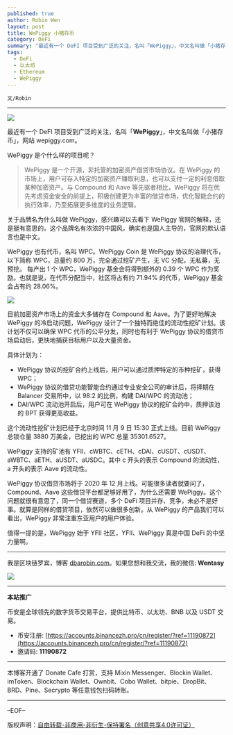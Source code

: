 ```yaml
---
published: true
author: Robin Wen
layout: post
title: WePiggy 小猪存币
category: DeFi
summary: "最近有一个 DeFI 项目受到广泛的关注，名叫「WePiggy」，中文名叫做「小猪存币」，网站 wepiggy.com。WePiggy 是一个开源，非托管的加密资产借贷市场协议。在 WePiggy 的市场上，用户可存入特定的加密资产赚取利息，也可以支付一定的利息借取某种加密资产。与 Compound 和 Aave 等先驱者相比，WePiggy 将在优先考虑资金安全的前提上，积极创建更为丰富的借贷市场，优化智能合约的执行效率，乃至拓展更多维度的业务逻辑。值得一提的是，WePiggy 始于 YFII 社区，YFII、WePiggy 真是中国 DeFi 的中坚力量啊。"
tags:
  - DeFi
  - 以太坊
  - Ethereum
  - WePiggy
---
```


`文/Robin`

***

![](https://cdn.dbarobin.com/x8k073d.png)

最近有一个 DeFI 项目受到广泛的关注，名叫「**WePiggy**」，中文名叫做「小猪存币」，网站 wepiggy.com。

WePiggy 是个什么样的项目呢？

> WePiggy 是一个开源，非托管的加密资产借贷市场协议。在 WePiggy 的市场上，用户可存入特定的加密资产赚取利息，也可以支付一定的利息借取某种加密资产。与 Compound 和 Aave 等先驱者相比，WePiggy 将在优先考虑资金安全的前提上，积极创建更为丰富的借贷市场，优化智能合约的执行效率，乃至拓展更多维度的业务逻辑。

关于品牌名为什么叫做 WePiggy，感兴趣可以去看下 WePiggy 官网的解释，还是挺有意思的。这个品牌名有浓浓的中国风，确实也是国人主导的，官网的默认语言也是中文。

WePiggy 也有代币，名叫 WPC。WePiggy Coin 是 WePiggy 协议的治理代币，以下简称 WPC，总量约 800 万，完全通过挖矿产生，无 VC 分配，无私募，无预挖。
每产出 1 个 WPC，WePiggy 基金会将得到额外的 0.39 个 WPC 作为奖励。也就是说，在代币分配当中，社区将占有约 71.94% 的代币，WePiggy 基金会占有约 28.06%。

![](https://cdn.dbarobin.com/xnizhba.png)

目前加密资产市场上的资金大多储存在 Compound 和 Aave。为了更好地解决 WePiggy 的冷启动问题，WePiggy 设计了一个独特而绝佳的流动性挖矿计划。该计划不仅可以确保 WPC 代币的公平分发，同时也有利于 WePiggy 协议的借贷市场启动后，更快地捕获目标用户以及大量资金。

具体计划为：

* WePiggy 协议的挖矿合约上线后，用户可以通过质押特定的币种挖矿，获得 WPC；
* WePiggy 协议的借贷功能智能合约通过专业安全公司的审计后，将择期在 Balancer 交易所中，以 98:2 的比例，构建 DAI/WPC 的流动池；
* DAI/WPC 流动池开启后，用户可在 WePiggy 协议的挖矿合约中，质押该池的 BPT 获得更高收益。

这个流动性挖矿计划已经于北京时间 11 月 9 日 15:30 正式上线。目前 WePiggy 总锁仓量 3880 万美金，已挖出的 WPC 总量 35301.6527。

WePiggy 支持的矿池有 YFII、cWBTC、cETH、cDAI、cUSDT、cUSDT、aWBTC、aETH、aUSDT、aUSDC。其中 c 开头的表示 Compound 的流动性，a 开头的表示 Aave 的流动性。

WePiggy 协议借贷市场将于 2020 年 12 月上线。可能很多读者就要问了，Compound、Aave 这些借贷平台都足够好用了，为什么还需要 WePiggy。这个问题就很有意思了，同一个借贷赛道，多个 DeFi 项目并存、竞争，未必不是好事。就算是同样的借贷项目，依然可以做很多创新。从 WePiggy 的产品我们可以看出，WePiggy 非常注重东亚用户的用户体验。

值得一提的是，WePiggy 始于 YFII 社区，YFII、WePiggy 真是中国 DeFi 的中坚力量啊。

***

我是区块链罗宾，博客 [dbarobin.com](https://dbarobin.com/)。如果您想和我交流，我的微信: **Wentasy**

![](https://cdn.dbarobin.com/v4yywe2.png)

***

**本站推广**

币安是全球领先的数字货币交易平台，提供比特币、以太坊、BNB 以及 USDT 交易。

* 币安注册: [https://accounts.binancezh.pro/cn/register/?ref=11190872](https://accounts.binancezh.pro/cn/register/?ref=11190872)
* 邀请码: **11190872**

***

本博客开通了 Donate Cafe 打赏，支持 Mixin Messenger、Blockin Wallet、imToken、Blockchain Wallet、Ownbit、Cobo Wallet、bitpie、DropBit、BRD、Pine、Secrypto 等任意钱包扫码转账。

<center>
    <div class="--donate-button"
         data-button-id="f8b9df0d-af9a-460d-8258-d3f435445075"
    ></div>
</center>

***

–EOF–

版权声明：[自由转载-非商用-非衍生-保持署名（创意共享4.0许可证）](http://creativecommons.org/licenses/by-nc-nd/4.0/deed.zh)